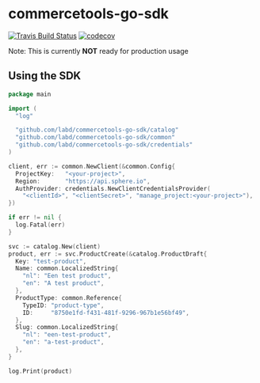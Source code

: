 # commercetools-go-sdk

[![Travis Build Status](https://travis-ci.org/labd/commercetools-go-sdk.svg?branch=master)](https://travis-ci.org/labd/commercetools-go-sdk)
[![codecov](https://codecov.io/gh/LabD/commercetools-go-sdk/branch/master/graph/badge.svg)](https://codecov.io/gh/LabD/commercetools-go-sdk)

Note: This is currently **NOT** ready for production usage

## Using the SDK


```go
package main

import (
  "log"

  "github.com/labd/commercetools-go-sdk/catalog"
  "github.com/labd/commercetools-go-sdk/common"
  "github.com/labd/commercetools-go-sdk/credentials"
)

client, err := common.NewClient(&common.Config{
  ProjectKey:   "<your-project>",
  Region:       "https://api.sphere.io",
  AuthProvider: credentials.NewClientCredentialsProvider(
    "<clientId>", "<clientSecret>", "manage_project:<your-project>"),
})

if err != nil {
  log.Fatal(err)
}

svc := catalog.New(client)
product, err := svc.ProductCreate(&catalog.ProductDraft{
  Key: "test-product",
  Name: common.LocalizedString{
    "nl": "Een test product",
    "en": "A test product",
  },
  ProductType: common.Reference{
    TypeID: "product-type",
    ID:     "8750e1fd-f431-481f-9296-967b1e56bf49",
  },
  Slug: common.LocalizedString{
    "nl": "een-test-product",
    "en": "a-test-product",
  },
}

log.Print(product)

```
